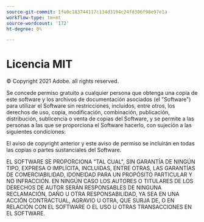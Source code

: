 ```yaml
---
source-git-commit: 1fa0c183744117c134d3194c24fd306f98e97e1a
workflow-type: tm+mt
source-wordcount: '172'
ht-degree: 0%

---
```

# Licencia MIT

© Copyright 2021 Adobe. all rights reserved.

Se concede permiso gratuito a cualquier persona que obtenga una copia de este software y los archivos de documentación asociados (el &quot;Software&quot;) para utilizar el Software sin restricciones, incluidos, entre otros, los derechos de uso, copia, modificación, combinación, publicación, distribución, sublicencia o venta de copias del Software, y se permite a las personas a las que se proporciona el Software hacerlo, con sujeción a las siguientes condiciones:

El aviso de copyright anterior y este aviso de permiso se incluirán en todas las copias o partes sustanciales del Software.

EL SOFTWARE SE PROPORCIONA &quot;TAL CUAL&quot;, SIN GARANTÍA DE NINGÚN TIPO, EXPRESA O IMPLÍCITA, INCLUIDAS, ENTRE OTRAS, LAS GARANTÍAS DE COMERCIABILIDAD, IDONEIDAD PARA UN PROPÓSITO PARTICULAR Y NO INFRACCIÓN. EN NINGÚN CASO LOS AUTORES O TITULARES DE LOS DERECHOS DE AUTOR SERÁN RESPONSABLES DE NINGUNA RECLAMACIÓN, DAÑO U OTRA RESPONSABILIDAD, YA SEA EN UNA ACCIÓN CONTRACTUAL, AGRAVIO U OTRA, QUE SURJA DE, O EN RELACIÓN CON EL SOFTWARE O EL USO U OTRAS TRANSACCIONES EN EL SOFTWARE.
